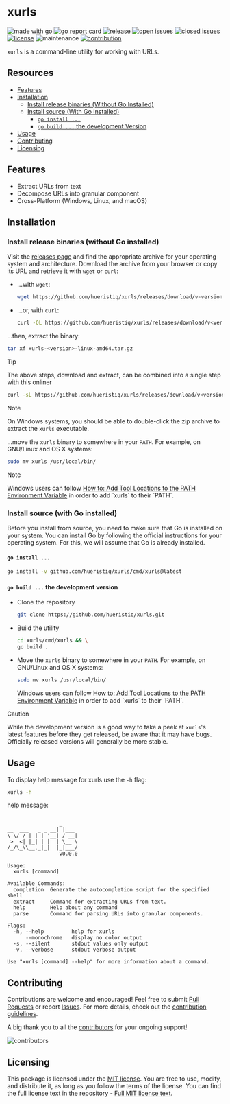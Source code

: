 # xurls

![made with go](https://img.shields.io/badge/made%20with-Go-1E90FF.svg) [![go report card](https://goreportcard.com/badge/github.com/hueristiq/xurls)](https://goreportcard.com/report/github.com/hueristiq/xurls) [![release](https://img.shields.io/github/release/hueristiq/xurls?style=flat&color=1E90FF)](https://github.com/hueristiq/xurls/releases) [![open issues](https://img.shields.io/github/issues-raw/hueristiq/xurls.svg?style=flat&color=1E90FF)](https://github.com/hueristiq/xurls/issues?q=is:issue+is:open) [![closed issues](https://img.shields.io/github/issues-closed-raw/hueristiq/xurls.svg?style=flat&color=1E90FF)](https://github.com/hueristiq/xurls/issues?q=is:issue+is:closed) [![license](https://img.shields.io/badge/license-MIT-gray.svg?color=1E90FF)](https://github.com/hueristiq/xurls/blob/master/LICENSE) ![maintenance](https://img.shields.io/badge/maintained%3F-yes-1E90FF.svg) [![contribution](https://img.shields.io/badge/contributions-welcome-1E90FF.svg)](https://github.com/hueristiq/xurls/blob/master/CONTRIBUTING.md)

`xurls` is a command-line utility for working with URLs.

## Resources

- [Features](#features)
- [Installation](#installation)
	- [Install release binaries (Without Go Installed)](#install-release-binaries-without-go-installed)
	- [Install source (With Go Installed)](#install-source-with-go-installed)
		- [`go install ...`](#go-install)
		- [`go build ...` the development Version](#go-build--the-development-version)
- [Usage](#usage)
- [Contributing](#contributing)
- [Licensing](#licensing)

## Features

- Extract URLs from text
- Decompose URLs into granular component
- Cross-Platform (Windows, Linux, and macOS)

## Installation

### Install release binaries (without Go installed)

Visit the [releases page](https://github.com/hueristiq/xurls/releases) and find the appropriate archive for your operating system and architecture. Download the archive from your browser or copy its URL and retrieve it with `wget` or `curl`:

- ...with `wget`:

	```bash
	wget https://github.com/hueristiq/xurls/releases/download/v<version>/xurls-<version>-linux-amd64.tar.gz
	```

- ...or, with `curl`:

	```bash
	curl -OL https://github.com/hueristiq/xurls/releases/download/v<version>/xurls-<version>-linux-amd64.tar.gz
	```

...then, extract the binary:

```bash
tar xf xurls-<version>-linux-amd64.tar.gz
```

> [!TIP]
> The above steps, download and extract, can be combined into a single step with this onliner
> 
> ```bash
> curl -sL https://github.com/hueristiq/xurls/releases/download/v<version>/xurls-<version>-linux-amd64.tar.gz | tar -xzv
> ```

> [!NOTE]
> On Windows systems, you should be able to double-click the zip archive to extract the `xurls` executable.

...move the `xurls` binary to somewhere in your `PATH`. For example, on GNU/Linux and OS X systems:

```bash
sudo mv xurls /usr/local/bin/
```

> [!NOTE]
> Windows users can follow [How to: Add Tool Locations to the PATH Environment Variable](https://msdn.microsoft.com/en-us/library/office/ee537574(v=office.14).aspx) in order to add `xurls` to their `PATH`.

### Install source (with Go installed)

Before you install from source, you need to make sure that Go is installed on your system. You can install Go by following the official instructions for your operating system. For this, we will assume that Go is already installed.

#### `go install ...`

```bash
go install -v github.com/hueristiq/xurls/cmd/xurls@latest
```

#### `go build ...` the development version

- Clone the repository

	```bash
	git clone https://github.com/hueristiq/xurls.git 
	```

- Build the utility

	```bash
	cd xurls/cmd/xurls && \
	go build .
	```

- Move the `xurls` binary to somewhere in your `PATH`. For example, on GNU/Linux and OS X systems:

	```bash
	sudo mv xurls /usr/local/bin/
	```

	Windows users can follow [How to: Add Tool Locations to the PATH Environment Variable](https://msdn.microsoft.com/en-us/library/office/ee537574(v=office.14).aspx) in order to add `xurls` to their `PATH`.


> [!CAUTION]
> While the development version is a good way to take a peek at `xurls`'s latest features before they get released, be aware that it may have bugs. Officially released versions will generally be more stable.

## Usage

To display help message for xurls use the `-h` flag:

```bash
xurls -h
```

help message:

```text

                 _
__  ___   _ _ __| |___
\ \/ / | | | '__| / __|
 >  <| |_| | |  | \__ \
/_/\_\\__,_|_|  |_|___/
                 v0.0.0

Usage:
  xurls [command]

Available Commands:
  completion  Generate the autocompletion script for the specified shell
  extract     Command for extracting URLs from text.
  help        Help about any command
  parse       Command for parsing URLs into granular components.

Flags:
  -h, --help         help for xurls
      --monochrome   display no color output
  -s, --silent       stdout values only output
  -v, --verbose      stdout verbose output

Use "xurls [command] --help" for more information about a command.

```

## Contributing

Contributions are welcome and encouraged! Feel free to submit [Pull Requests](https://github.com/hueristiq/xurls/pulls) or report [Issues](https://github.com/hueristiq/xurls/issues). For more details, check out the [contribution guidelines](https://github.com/hueristiq/xurls/blob/master/CONTRIBUTING.md).

A big thank you to all the [contributors](https://github.com/hueristiq/xurls/graphs/contributors) for your ongoing support!

![contributors](https://contrib.rocks/image?repo=hueristiq/xurls&max=500)

## Licensing

This package is licensed under the [MIT license](https://opensource.org/license/mit). You are free to use, modify, and distribute it, as long as you follow the terms of the license. You can find the full license text in the repository - [Full MIT license text](https://github.com/hueristiq/xurls/blob/master/LICENSE).